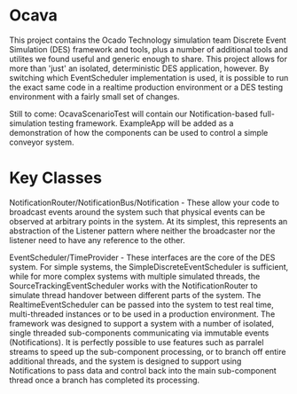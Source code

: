 # Ocava

This project contains the Ocado Technology simulation team Discrete Event Simulation (DES) framework and tools, plus a number of additional tools and utilites we found useful and generic enough to share.
This project allows for more than 'just' an isolated, deterministic DES application, however.  By switching which EventScheduler implementation is used, it is possible to run the exact same code in a realtime production environment or a DES testing environment with a fairly small set of changes.

Still to come: OcavaScenarioTest will contain our Notification-based full-simulation testing framework.  ExampleApp will be added as a demonstration of how the components can be used to control a simple conveyor system.

# Key Classes

NotificationRouter/NotificationBus/Notification - These allow your code to broadcast events around the system such that physical events can be observed at arbitrary points in the system.  At its simplest, this represents an abstraction of the Listener pattern where neither the broadcaster nor the listener need to have any reference to the other.

EventScheduler/TimeProvider - These interfaces are the core of the DES system.  For simple systems, the SimpleDiscreteEventScheduler is sufficient, while for more complex systems with multiple simulated threads, the SourceTrackingEventScheduler works with the NotificationRouter to simulate thread handover between different parts of the system.  The RealtimeEventScheduler can be passed into the system to test real time, multi-threaded instances or to be used in a production environment.
The framework was designed to support a system with a number of isolated, single threaded sub-components communicating via immutable events (Notifications).  It is perfectly possible to use features such as parralel streams to speed up the sub-component processing, or to branch off entire additional threads, and the system is designed to support using Notifications to pass data and control back into the main sub-component thread once a branch has completed its processing.

